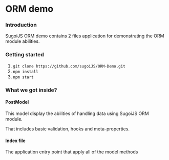 # ORM demo

### Introduction

SugoiJS ORM demo contains 2 files application for demonstrating the ORM module abilities.

### Getting started

1. `git clone https://github.com/sugoiJS/ORM-Demo.git`
2. `npm install`
3. `npm start`

### What we got inside?

#### PostModel

This model display the abilities of handling data using SugoiJS ORM module.

That includes basic validation, hooks and meta-properties.

#### Index file

The application entry point that apply all of the model methods

